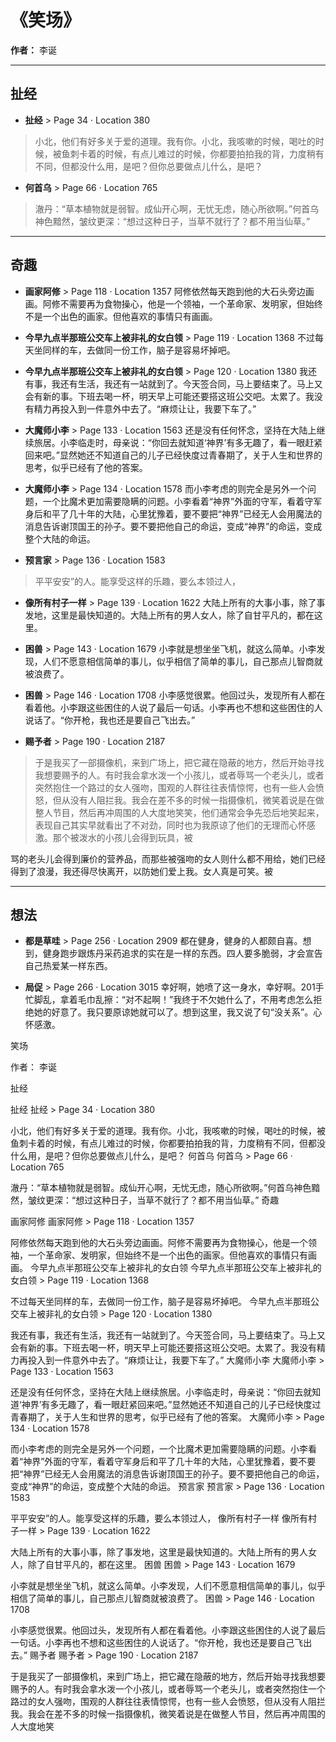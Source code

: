 # 《笑场》

**作者：** 李诞

---

## 扯经
- **扯经** > Page 34 · Location 380
> 小北，他们有好多关于爱的道理。我有你。小北，我咳嗽的时候，喝吐的时候，被鱼刺卡着的时候，有点儿难过的时候，你都要拍拍我的背，力度稍有不同，但都没什么用，是吧？但你总要做点儿什么，是吧？

- **何首乌** > Page 66 · Location 765
> 澈丹：“草本植物就是弱智。成仙开心啊，无忧无虑，随心所欲啊。”何首乌神色黯然，皱纹更深：“想过这种日子，当草不就行了？都不用当仙草。”

---

## 奇趣
- **画家阿修** > Page 118 · Location 1357
阿修依然每天跑到他的大石头旁边画画。阿修不需要再为食物操心，他是一个领袖，一个革命家、发明家，但始终不是一个出色的画家。但他喜欢的事情只有画画。

- **今早九点半那班公交车上被非礼的女白领** > Page 119 · Location 1368
不过每天坐同样的车，去做同一份工作，脑子是容易坏掉吧。

- **今早九点半那班公交车上被非礼的女白领** > Page 120 · Location 1380
我还有事，我还有生活，我还有一站就到了。今天签合同，马上要结束了。马上又会有新的事。下班去喝一杯，明天早上可能还要搭这班公交吧。太累了。我没有精力再投入到一件意外中去了。“麻烦让让，我要下车了。”

- **大魔师小李** > Page 133 · Location 1563
还是没有任何怀念，坚持在大陆上继续旅居。小李临走时，母亲说：“你回去就知道‘神界’有多无趣了，看一眼赶紧回来吧。”显然她还不知道自己的儿子已经快度过青春期了，关于人生和世界的思考，似乎已经有了他的答案。

- **大魔师小李** > Page 134 · Location 1578
而小李考虑的则完全是另外一个问题，一个比魔术更加需要隐瞒的问题。小李看着“神界”外面的守军，看着守军身后和平了几十年的大陆，心里犹豫着，要不要把“神界”已经无人会用魔法的消息告诉谢顶国王的孙子。要不要把他自己的命运，变成“神界”的命运，变成整个大陆的命运。

- **预言家** > Page 136 · Location 1583
> 平平安安”的人。能享受这样的乐趣，要么本领过人，

- **像所有村子一样** > Page 139 · Location 1622
大陆上所有的大事小事，除了事发地，这里是最快知道的。大陆上所有的男人女人，除了自甘平凡的，都在这里。

- **困兽** > Page 143 · Location 1679
小李就是想坐坐飞机，就这么简单。小李发现，人们不愿意相信简单的事儿，似乎相信了简单的事儿，自己那点儿智商就被浪费了。

- **困兽** > Page 146 · Location 1708
小李感觉很累。他回过头，发现所有人都在看着他。小李跟这些困住的人说了最后一句话。小李再也不想和这些困住的人说话了。“你开枪，我也还是要自己飞出去。”

- **赐予者** > Page 190 · Location 2187
> 于是我买了一部摄像机，来到广场上，把它藏在隐蔽的地方，然后开始寻找我想要赐予的人。有时我会拿水泼一个小孩儿，或者辱骂一个老头儿，或者突然抱住一个路过的女人强吻，围观的人群往往表情惊愕，也有一些人会愤怒，但从没有人阻拦我。我会在差不多的时候一指摄像机，微笑着说是在做整人节目，然后再冲周围的人大度地笑笑，他们通常会争先恐后地笑起来，表现自己其实早就看出了不对劲，同时也为我原谅了他们的无理而心怀感激。那个被泼水的小孩儿会得到玩具，被

骂的老头儿会得到廉价的营养品，而那些被强吻的女人则什么都不用给，她们已经得到了浪漫，我还得尽快离开，以防她们爱上我。女人真是可笑。被

---

## 想法
- **都是草哇** > Page 256 · Location 2909
都在健身，健身的人都颇自喜。想到，健身跑步跟炼丹采药追求的实在是一样的东西。四人要多脆弱，才会宣告自己热爱某一样东西。

- **局促** > Page 266 · Location 3015
幸好啊，她喷了这一身水，幸好啊。201手忙脚乱，拿着毛巾乱擦：“对不起啊！”我终于不欠她什么了，不用考虑怎么拒绝她的好意了。我只要原谅她就可以了。想到这里，我又说了句“没关系”。心怀感激。


笑场

作者： 李诞

扯经

扯经
扯经 > Page 34 · Location 380

小北，他们有好多关于爱的道理。我有你。小北，我咳嗽的时候，喝吐的时候，被鱼刺卡着的时候，有点儿难过的时候，你都要拍拍我的背，力度稍有不同，但都没什么用，是吧？但你总要做点儿什么，是吧？
何首乌
何首乌 > Page 66 · Location 765

澈丹：“草本植物就是弱智。成仙开心啊，无忧无虑，随心所欲啊。”何首乌神色黯然，皱纹更深：“想过这种日子，当草不就行了？都不用当仙草。”
奇趣

画家阿修
画家阿修 > Page 118 · Location 1357

阿修依然每天跑到他的大石头旁边画画。阿修不需要再为食物操心，他是一个领袖，一个革命家、发明家，但始终不是一个出色的画家。但他喜欢的事情只有画画。
今早九点半那班公交车上被非礼的女白领
今早九点半那班公交车上被非礼的女白领 > Page 119 · Location 1368

不过每天坐同样的车，去做同一份工作，脑子是容易坏掉吧。
今早九点半那班公交车上被非礼的女白领 > Page 120 · Location 1380

我还有事，我还有生活，我还有一站就到了。今天签合同，马上要结束了。马上又会有新的事。下班去喝一杯，明天早上可能还要搭这班公交吧。太累了。我没有精力再投入到一件意外中去了。“麻烦让让，我要下车了。”
大魔师小李
大魔师小李 > Page 133 · Location 1563

还是没有任何怀念，坚持在大陆上继续旅居。小李临走时，母亲说：“你回去就知道‘神界’有多无趣了，看一眼赶紧回来吧。”显然她还不知道自己的儿子已经快度过青春期了，关于人生和世界的思考，似乎已经有了他的答案。
大魔师小李 > Page 134 · Location 1578

而小李考虑的则完全是另外一个问题，一个比魔术更加需要隐瞒的问题。小李看着“神界”外面的守军，看着守军身后和平了几十年的大陆，心里犹豫着，要不要把“神界”已经无人会用魔法的消息告诉谢顶国王的孙子。要不要把他自己的命运，变成“神界”的命运，变成整个大陆的命运。
预言家
预言家 > Page 136 · Location 1583

平平安安”的人。能享受这样的乐趣，要么本领过人，
像所有村子一样
像所有村子一样 > Page 139 · Location 1622

大陆上所有的大事小事，除了事发地，这里是最快知道的。大陆上所有的男人女人，除了自甘平凡的，都在这里。
困兽
困兽 > Page 143 · Location 1679

小李就是想坐坐飞机，就这么简单。小李发现，人们不愿意相信简单的事儿，似乎相信了简单的事儿，自己那点儿智商就被浪费了。
困兽 > Page 146 · Location 1708

小李感觉很累。他回过头，发现所有人都在看着他。小李跟这些困住的人说了最后一句话。小李再也不想和这些困住的人说话了。“你开枪，我也还是要自己飞出去。”
赐予者
赐予者 > Page 190 · Location 2187

于是我买了一部摄像机，来到广场上，把它藏在隐蔽的地方，然后开始寻找我想要赐予的人。有时我会拿水泼一个小孩儿，或者辱骂一个老头儿，或者突然抱住一个路过的女人强吻，围观的人群往往表情惊愕，也有一些人会愤怒，但从没有人阻拦我。我会在差不多的时候一指摄像机，微笑着说是在做整人节目，然后再冲周围的人大度地笑
